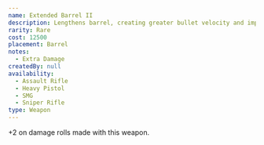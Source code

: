 ```yaml
---
name: Extended Barrel II
description: Lengthens barrel, creating greater bullet velocity and impact.
rarity: Rare
cost: 12500
placement: Barrel
notes:
  - Extra Damage
createdBy: null
availability:
  - Assault Rifle
  - Heavy Pistol
  - SMG
  - Sniper Rifle
type: Weapon
---
```

+2 on damage rolls made with this weapon.
